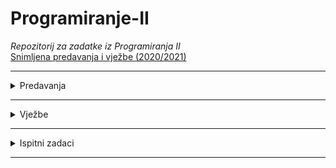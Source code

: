 # Programiranje-II

_Repozitorij za zadatke iz Programiranja II_
</br>
[Snimljena predavanja i vježbe (2020/2021)](https://www.youtube.com/watch?v=R_atSYLO4xI&list=PLJCjqoTZy0H9MTHMyfmoLOqs828E7c0OZ)
<hr>

<details>
  <summary>Predavanja</summary>
  <br>
 
  
  <p> <a href="https://github.com/saranur/Programiranje-II/blob/main/Predavanja/Predavanja%20-%20code/Predavanje%202.cpp">Predavanje 2 - PRII</a>  -  <a href="https://github.com/saranur/Programiranje-II/blob/main/Predavanja/Teorija/Predavanje%202%20-%20PRII.md">Teorija</a></p>
    <p> <a href="https://github.com/saranur/Programiranje-II/blob/main/Predavanja/Predavanja%20-%20code/Predavanje%203.cpp">Predavanje 3 - PRII</a>  -  <a href="https://github.com/saranur/Programiranje-II/blob/main/Predavanja/Teorija/Predavanje%203%20-%20PRII.md">Teorija</a></p>
    <p> <a href="https://github.com/saranur/Programiranje-II/blob/main/Predavanja/Predavanja%20-%20code/Predavanje%204.cpp">Predavanje 4 - PRII</a>  -  <a href="https://github.com/saranur/Programiranje-II/blob/main/Predavanja/Teorija/Predavanje%204%20-%20PRII.md">Teorija</a></p>
    <p> <a href="https://github.com/saranur/Programiranje-II/blob/main/Predavanja/Predavanja%20-%20code/Predavanje%205%2C%206%20%26%207.cpp">Predavanje 5, 6 & 7 - PRII</a>  -  <a href="https://github.com/saranur/Programiranje-II/blob/main/Predavanja/Teorija/Predavanje%205%2C%206%2C%20%26%207%20-%20PRII.md">Teorija</a></p>
    <p> <a href="https://github.com/saranur/Programiranje-II/blob/main/Predavanja/Predavanja%20-%20code/Probni%20ispit%20-%20Music.cpp">Predavanje 8 - Probni parcijalni - PRII</a> - <a href="https://github.com/saranur/Programiranje-II/raw/main/Predavanja/Predavanja%20-%20code/Music%20probni%20.docx">Postavka</a></p>
  <p> <a href="https://github.com/saranur/Programiranje-II/blob/main/Predavanja/Predavanja%20-%20code/Predavanje%209.cpp">Predavanje 9 </a> - <a href="https://github.com/saranur/Programiranje-II/blob/main/Predavanja/Teorija/Predavanje%209%20-%20PRII.md">Teorija</a></p>
  <p> <a href="https://github.com/saranur/Programiranje-II/blob/main/Predavanja/Predavanja%20-%20code/Predavanje%2010.cpp">Predavanje 10 </a> - <a href="https://github.com/saranur/Programiranje-II/blob/main/Predavanja/Teorija/Predavanje%2010%20-%20PRII.md">Teorija</a></p>
  <p> <a href="https://github.com/saranur/Programiranje-II/blob/main/Predavanja/Predavanja%20-%20code/Predavanje%2011.cpp">Predavanje 11 </a> - <a href="https://github.com/saranur/Programiranje-II/blob/main/Predavanja/Teorija/Predavanje%2011%20-%20PRII.md">Teorija</a></p>
  <p> <a href="https://github.com/saranur/Programiranje-II/blob/main/Predavanja/Predavanja%20-%20code/Predavanje%2012.cpp">Predavanje 12 </a> - <a href="https://github.com/saranur/Programiranje-II/blob/main/Predavanja/Teorija/Predavanje%2012%20-%20PRII.md">Teorija</a></p>
  <p> <a href="https://github.com/saranur/Programiranje-II/blob/main/Predavanja/Predavanja%20-%20code/Predavanje%2013.cpp">Predavanje 13 </a> - <a href="https://github.com/saranur/Programiranje-II/blob/main/Predavanja/Teorija/Predavanje%2013%20-%20PRII.md">Teorija</a></p>
  <p> <a href="">Predavanje 14 </a> - <a href="https://github.com/saranur/Programiranje-II/blob/main/Predavanja/Teorija/Predavanje%2014%20-%20PRII.md">Teorija</a></p>
  
   
 
  </details>
<hr>

<details>
<summary>Vježbe</summary>
<br>

<p> Vježbe 1 - Uvod u OOP: <a href="https://github.com/saranur/Programiranje-II/blob/2e3327e54fae13a380c3d72f3b583a8e4474f568/Vje%C5%BEbe/Postavke/V1_Postavka.docx?raw=true"> Postavka </a>  <a href="https://github.com/saranur/Programiranje-II/blob/main/Vje%C5%BEbe/Rje%C5%A1enja/Vje%C5%BEbe%201%20-%20Rje%C5%A1enje.cpp"> Rješenje</a> </p>
<p>
  Vježbe 2 - Klase i objekti: <a href="https://github.com/saranur/Programiranje-II/blob/2e3327e54fae13a380c3d72f3b583a8e4474f568/Vje%C5%BEbe/Postavke/V2_Postavka.docx?raw=true"> Postavka </a>  <a href="https://github.com/saranur/Programiranje-II/blob/main/Vje%C5%BEbe/Rje%C5%A1enja/Vje%C5%BEbe%202%20-%20Rje%C5%A1enje.cpp"> Rješenje </a> </p>
<p> 
  Vježba 3 - Konstrukturi i destruktori: <a href="https://github.com/saranur/Programiranje-II/blob/2e3327e54fae13a380c3d72f3b583a8e4474f568/Vje%C5%BEbe/Postavke/V3_Postavka.docx?raw=true"> Postavka </a>  <a href="https://github.com/saranur/Programiranje-II/blob/main/Vje%C5%BEbe/Rje%C5%A1enja/Vje%C5%BEbe%203%20-%20Rje%C5%A1enje.cpp"> Rješenje </a> 
<p>
  
  Vježbe 4 - Preklapanje operatora: <a href="https://github.com/saranur/Programiranje-II/raw/main/Vje%C5%BEbe/Postavke/V4_Postavka.docx"> Postavka </a>  <a href="https://github.com/saranur/Programiranje-II/blob/main/Vje%C5%BEbe/Rje%C5%A1enja/Vje%C5%BEbe%204%20-%20Rje%C5%A1enje.cpp"> Rješenje </a> ~ <a href="https://github.com/saranur/Programiranje-II/blob/main/Vje%C5%BEbe/Notes/Vje%C5%BEbe%204.md"> Notes V4</a>  </p>
<p> Vježba 5 - Generičke funkcije i klase: <a href="https://github.com/saranur/Programiranje-II/blob/2e3327e54fae13a380c3d72f3b583a8e4474f568/Vje%C5%BEbe/Postavke/V5_Postavka.docx?raw=true"> Postavka </a>  <a href=""> Rješenje </a> ~ <a href="https://github.com/saranur/Programiranje-II/blob/main/Vje%C5%BEbe/Notes/Vje%C5%BEbe%205.md">Notes V5 </a></p>
<p> Vježba 5.1 - Napredne funkcije: <a href="https://github.com/saranur/Programiranje-II/blob/2e3327e54fae13a380c3d72f3b583a8e4474f568/Vje%C5%BEbe/Postavke/Postavka%205.1.docx?raw=true"> Postavka </a>  <a href="https://github.com/saranur/Programiranje-II/blob/main/Vje%C5%BEbe/Rje%C5%A1enja/Vje%C5%BEbe%205.1%20-%20Rje%C5%A1enje.cpp"> Rješenje </a>  ~ <a href="https://github.com/saranur/Programiranje-II/blob/main/Vje%C5%BEbe/Notes/Vje%C5%BEbe%205.1">Notes V5.1 </a></p>
<p> Probni prva parcijala (Kemal) -22.04.2021: <a href="https://github.com/saranur/Programiranje-II/blob/2e3327e54fae13a380c3d72f3b583a8e4474f568/Vje%C5%BEbe/Postavke/Kemal%20probni%20postavka.docx?raw=true"> Postavka </a>  <a href=""> Rješenje </a> </p>
<p> Vježbe 6 - Enumeracije: <a href="https://github.com/saranur/Programiranje-II/blob/2e3327e54fae13a380c3d72f3b583a8e4474f568/Vje%C5%BEbe/Postavke/V6_Postavka.docx?raw=true"> Postavka </a>  <a href=""> Rješenje </a> </p>
<p> Vježbe 7- Polimorfizam: <a href="https://github.com/saranur/Programiranje-II/blob/2e3327e54fae13a380c3d72f3b583a8e4474f568/Vje%C5%BEbe/Postavke/V7_Postavka.docx?raw=true"> Postavka </a>  <a href=""> Rješenje </a></p>
<p> Koncept višenasljednosti u klasama: <a href=""> Postavka </a>  <a href=""> Rješenje </a> </p>
<p> Vježbe 8 Interfejs i višenasljednost: <a href="https://github.com/saranur/Programiranje-II/blob/2e3327e54fae13a380c3d72f3b583a8e4474f568/Vje%C5%BEbe/Postavke/V8_Postavka.docx?raw=true"> Postavka </a>  <a href=""> Rješenje </a></p>
<p> Vježba 9 Exceptions (Greške): <a href="https://github.com/saranur/Programiranje-II/blob/main/Vje%C5%BEbe/Postavke/V9_Postavka.docx?raw=true"> Postavka </a>  <a href=""> Rješenje </a> </p>
<p> Vježba 10 STL: <a href="https://github.com/saranur/Programiranje-II/raw/main/Vje%C5%BEbe/Postavke/V10_Postavka.docx"> Postavka </a>  <a href=""> Rješenje </a> </p>
</details>
<hr>
<details>
<summary>Ispitni zadaci</summary>
<br>

 <p>Ispitni 16.07.2021 G2 <a href="https://github.com/saranur/Programiranje-II/raw/main/Ispitni%20zadaci/Postavke/Ispitni%2016.07.2021%20G2%20postavka.pdf"> Postavka </a> ~ <a href="https://github.com/saranur/Programiranje-II/blob/main/Ispitni%20zadaci/Postavke/Postavke%20cpp/Ispitni%2016.07.2021%20G2%20Postavka.cpp">  Postavka cpp</a> ~ <a href=""> Rješenje </a>  </p>
 <p>Ispitni 16.07.2021 G1 <a href="https://github.com/saranur/Programiranje-II/raw/main/Ispitni%20zadaci/Postavke/Ispitni%2016.07.2021%20%20G1%20postavka.pdf"> Postavka</a> ~ <a href="https://github.com/saranur/Programiranje-II/blob/main/Ispitni%20zadaci/Postavke/Postavke%20cpp/Ispitni%2016.07.2021%20G1%20Postavka.cpp"> Postavka cpp</a> ~ <a href=""> Rješenje </a></p> 
 <p>Ispitni 25.06.2021 G2 <a href="https://github.com/saranur/Programiranje-II/raw/main/Ispitni%20zadaci/Postavke/Ispitni%2025.06.2021%20G2%20postavka.pdf"> Postavka </a> ~ <a href=""> Postavka cpp</a> ~   <a href=""> Rješenje </a></p>
 <p>Ispitni 25.06.2021 G1 <a href="https://github.com/saranur/Programiranje-II/raw/main/Ispitni%20zadaci/Postavke/Ispitni%2025.06.2021%20G1%20postavka.pdf"> Postavka </a> ~ <a href="https://github.com/saranur/Programiranje-II/blob/main/Ispitni%20zadaci/Postavke/Postavke%20cpp/Ispitni%2025.06.2021%20G1%20Postavka.cpp"> Postavka cpp</a> ~   <a href=""> Rješenje </a></p>
 <p>Ispitni 31.08.2020 <a href="https://github.com/saranur/Programiranje-II/blob/main/Ispitni%20zadaci/Postavke/Ispitni%2031.08.2020.%20postavka.docx?raw=true"> Postavka</a> ~ <a href="https://github.com/saranur/Programiranje-II/blob/main/Ispitni%20zadaci/Postavke/Postavke%20cpp/Ispitni%2031.08.2020%20Postavka.cpp"> Postavka cpp</a> ~   <a href=""> Rješenje</a></p>
 <p>Ispitni 15.07.2020 <a href="https://github.com/saranur/Programiranje-II/blob/main/Ispitni%20zadaci/Postavke/Ispitni%2015.07.2020.%20postavka.docx?raw=true"> Postavka</a> ~ <a href="https://github.com/saranur/Programiranje-II/blob/main/Ispitni%20zadaci/Postavke/Postavke%20cpp/Ispitni%2015.07.2020%20Postavka.cpp"> Postavka cpp</a> ~   <a href=""> Rješenje </a></p>
 <p>Ispitni 24.06.2020 <a href="https://github.com/saranur/Programiranje-II/blob/main/Ispitni%20zadaci/Postavke/Ispitni%2024.06.2020.%20postavka.docx?raw=true"> Postavka</a> ~ <a href="https://github.com/saranur/Programiranje-II/blob/main/Ispitni%20zadaci/Postavke/Postavke%20cpp/Ispitni%2024.06.2020%20Postavka.cpp"> Postavka cpp</a> ~   <a href=""> Rješenje </a></p>

</details>
<hr>


